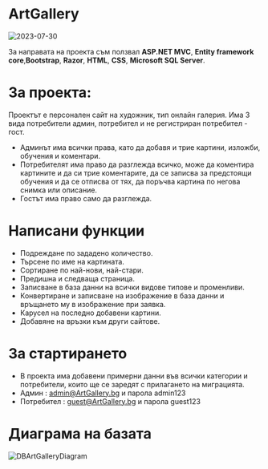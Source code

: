 # ArtGallery
![2023-07-30](https://github.com/OlegAnokhin/FinalProject-ArtGallery/assets/102062768/50f9b4bc-6b4d-482e-a7eb-a5a1146e7094)

За направата на проекта съм ползвал **ASP.NET MVC**, **Entity framework core**,**Bootstrap**, **Razor**, **HTML**, **CSS**, **Microsoft SQL Server**.

# За проекта:
Проектът е персонален сайт на художник, тип онлайн галерия. 
Има 3 вида потребители админ, потребител и не регистриран потребител - гост.
* Админът има всички права, като да добавя и трие картини, изложби, обучения и коментари.
* Потребителят има право да разглежда всичко, може да коментира картините и да си трие коментарите, да се записва за предстоящи обучения и да се отписва от тях, да поръчва картина по негова снимка или описание.
* Гостът има право само да разглежда.

# Написани функции
* Подреждане по зададено количество.
* Търсене по име на картината.
* Сортиране по най-нови, най-стари.
* Предишна и следваща страница.
* Записване в база данни на всички видове типове и променливи.
* Конвертиране и записване на изображение в база данни и връщането му в изображение при заявка.
* Карусел на последно добавени картини.
* Добавяне на връзки към други сайтове.

# За стартирането
* В проекта има добавени примерни данни във всички категории и потребители, които ще се заредят с прилагането на миграцията.
* Админ : admin@ArtGallery.bg и парола admin123
* Потребител : guest@ArtGallery.bg и парола guest123

# Диаграма на базата
![DBArtGalleryDiagram](https://github.com/OlegAnokhin/MVC-ArtGallery/assets/102062768/33d51b51-cd92-444b-a6cc-8574e1e07fa2)
